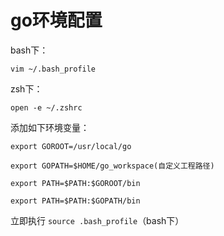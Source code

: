 # go环境配置
bash下：

`vim ~/.bash_profile`

zsh下：

`open -e ~/.zshrc`

添加如下环境变量：

```
export GOROOT=/usr/local/go

export GOPATH=$HOME/go_workspace(自定义工程路径)

export PATH=$PATH:$GOROOT/bin

export PATH=$PATH:$GOPATH/bin
```

立即执行 `source .bash_profile`（bash下）